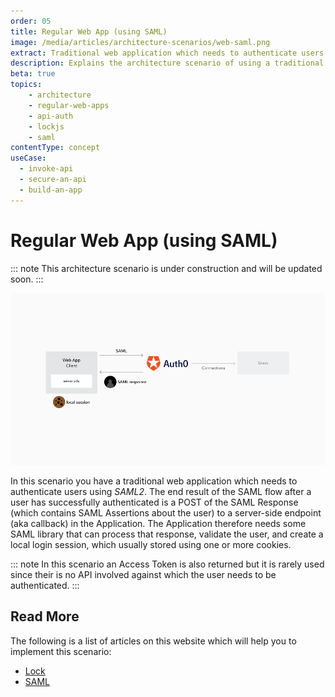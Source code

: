 ```yaml
---
order: 05
title: Regular Web App (using SAML)
image: /media/articles/architecture-scenarios/web-saml.png
extract: Traditional web application which needs to authenticate users using SAML2
description: Explains the architecture scenario of using a traditional web application to authenticate users using SAML2.
beta: true
topics:
    - architecture
    - regular-web-apps
    - api-auth
    - lockjs
    - saml
contentType: concept
useCase:
  - invoke-api
  - secure-an-api
  - build-an-app
---
```


# Regular Web App (using SAML)

::: note
This architecture scenario is under construction and will be updated soon.
:::

![](/media/articles/architecture-scenarios/web-saml.png)

In this scenario you have a traditional web application which needs to authenticate users using <dfn data-key="security-assertion-markup-language">SAML2</dfn>. The end result of the SAML flow after a user has successfully authenticated is a POST of the SAML Response (which contains SAML Assertions about the user) to a server-side endpoint (aka callback) in the Application. The Application therefore needs some SAML library that can process that response, validate the user, and create a local login session, which usually stored using one or more cookies.

::: note
In this scenario an Access Token is also returned but it is rarely used since their is no API involved against which the user needs to be authenticated.
:::

## Read More

The following is a list of articles on this website which will help you to implement this scenario:

* [Lock](/libraries/lock)
* [SAML](/saml-configuration)
